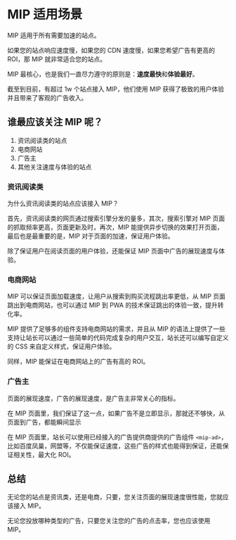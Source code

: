 # MIP 适用场景

MIP 适用于所有需要加速的站点。

如果您的站点响应速度慢，如果您的 CDN 速度慢，如果您希望广告有更高的 ROI，那 MIP 就非常适合您的站点。

MIP 最核心，也是我们一直尽力遵守的原则是：**速度最快**和**体验最好**。

截至到目前，有超过 1w 个站点接入 MIP，他们使用 MIP 获得了极致的用户体验并且带来了客观的广告收入。

## 谁最应该关注 MIP 呢？

1. 资讯阅读类的站点
2. 电商网站
3. 广告主
4. 其他关注速度与体验的站点

### 资讯阅读类

为什么资讯阅读类的站点应该接入 MIP？

首先，资讯阅读类的网页通过搜索引擎分发的量多，其次，搜索引擎对 MIP 页面的抓取频率更高，页面更新及时，再次，MIP 能提供异步切换的效果打开页面，最后也是最重要的是，MIP 对于页面的加速，保证用户体验。

除了保证用户在阅读页面的用户体验，还能保证 MIP 页面中广告的展现速度与体验。

### 电商网站

MIP 可以保证页面加载速度，让用户从搜索到购买流程跳出率更低，从 MIP 页面跳出到电商网站，也可以通过 MIP 到 PWA 的技术保证跳出的体验一致，提升转化率。

MIP 提供了足够多的组件支持电商网站的需求，并且从 MIP 的语法上提供了一些支持让站长可以通过一些简单的代码完成复杂的用户交互，站长还可以编写自定义的 CSS 来自定义样式，保证用户体验。

同样，MIP 能保证在电商网站上的广告有高的 ROI。

### 广告主

页面的展现速度，广告的展现速度，是广告主非常关心的指标。

在 MIP 页面里，我们保证了这一点，如果广告不是立即显示，那就还不够快，从页面到广告，都能瞬间显示

在 MIP 页面里，站长可以使用已经接入的广告提供商提供的广告组件 `<mip-ad>`，比如百度凤巢，网盟等，不仅能保证速度，这些广告的样式也能得到保证，还能保证相关性，最大化 ROI。

## 总结

无论您的站点是资讯类，还是电商，只要，您关注页面的展现速度很性能，您就应该接入 MIP。

无论您投放哪种类型的广告，只要您关注您的广告的点击率，您也应该使用 MIP。
